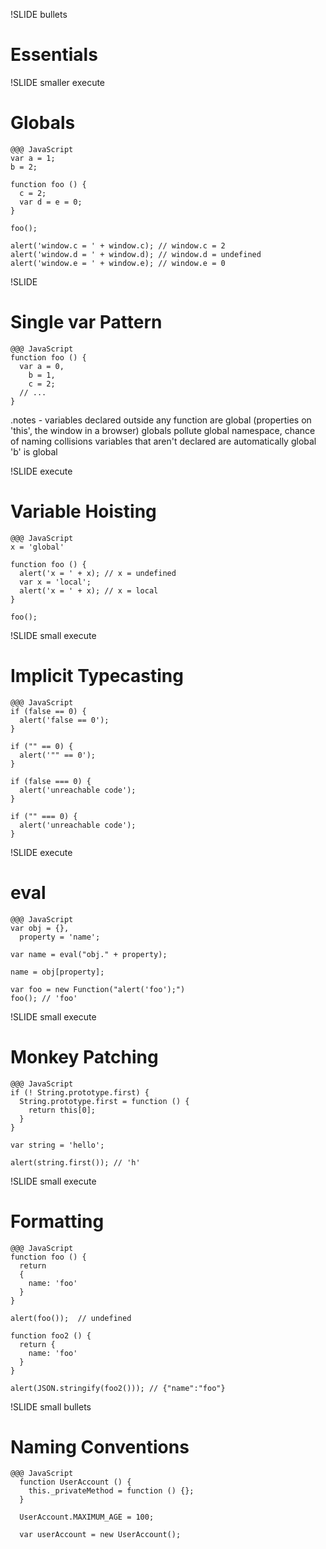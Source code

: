 !SLIDE bullets

# Essentials

!SLIDE smaller execute

# Globals

    @@@ JavaScript
    var a = 1;
    b = 2;

    function foo () {
      c = 2;
      var d = e = 0;
    }

    foo();

    alert('window.c = ' + window.c); // window.c = 2
    alert('window.d = ' + window.d); // window.d = undefined
    alert('window.e = ' + window.e); // window.e = 0

!SLIDE

# Single var Pattern

    @@@ JavaScript
    function foo () {
      var a = 0,
        b = 1,
        c = 2;
      // ...
    }

.notes - variables declared outside any function are global (properties on
  'this', the window in a browser)
 globals pollute global namespace, chance of naming collisions
 variables that aren't declared are automatically global
 'b' is global

!SLIDE execute

# Variable Hoisting

    @@@ JavaScript
    x = 'global'

    function foo () {
      alert('x = ' + x); // x = undefined
      var x = 'local';
      alert('x = ' + x); // x = local
    }

    foo();

!SLIDE small execute

# Implicit Typecasting

    @@@ JavaScript
    if (false == 0) {
      alert('false == 0');
    }

    if ("" == 0) {
      alert('"" == 0');
    }

    if (false === 0) {
      alert('unreachable code');
    }

    if ("" === 0) {
      alert('unreachable code');
    }

!SLIDE execute

# eval

    @@@ JavaScript
    var obj = {},
      property = 'name';

    var name = eval("obj." + property);

    name = obj[property];

    var foo = new Function("alert('foo');")
    foo(); // 'foo'

!SLIDE small execute

# Monkey Patching

    @@@ JavaScript
    if (! String.prototype.first) {
      String.prototype.first = function () {
        return this[0];
      }
    }

    var string = 'hello';

    alert(string.first()); // 'h'

!SLIDE small execute

# Formatting

    @@@ JavaScript
    function foo () {
      return
      {
        name: 'foo'
      }
    }

    alert(foo());  // undefined

    function foo2 () {
      return {
        name: 'foo'
      }
    }

    alert(JSON.stringify(foo2())); // {"name":"foo"}

!SLIDE small bullets

# Naming Conventions

    @@@ JavaScript
      function UserAccount () {
        this._privateMethod = function () {};
      }

      UserAccount.MAXIMUM_AGE = 100;

      var userAccount = new UserAccount();
